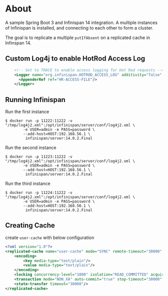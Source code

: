 # About
A sample Spring Boot 3 and Infinispan 14 integration. A multiple instances of Infinispan is installed, and connecting to each other to form a cluster.

The goal is to replicate a multiple `putIfAbsent` on a replicated cache in Infinspan 14. 

## Custom Log4j to enable HotRod Access Log
```xml
    <!-- Set to TRACE to enable access logging for Hot Rod requests -->
    <Logger name="org.infinispan.HOTROD_ACCESS_LOG" additivity="false" level="TRACE">
      <AppenderRef ref="HR-ACCESS-FILE"/>
    </Logger>
```

## Running Infinispan
Run the first instance
```
$ docker run -p 11222:11222 -v "/tmp/log4j2.xml":/opt/infinispan/server/conf/log4j2.xml \ 
        -e USER=admin -e PASS=password \ 
        --add-host=HOST:192.168.56.1 \
         infinispan/server:14.0.2.Final
```

Run the second instance
```
$ docker run -p 11223:11222 -v "/tmp/log4j2.xml":/opt/infinispan/server/conf/log4j2.xml \ 
        -e USER=admin -e PASS=password \ 
        --add-host=HOST:192.168.56.1 \
         infinispan/server:14.0.2.Final
```

Run the third instance
```
$ docker run -p 11224:11222 -v "/tmp/log4j2.xml":/opt/infinispan/server/conf/log4j2.xml \ 
        -e USER=admin -e PASS=password \ 
        --add-host=HOST:192.168.56.1 \
         infinispan/server:14.0.2.Final
```

## Creating Cache
create `user-cache` with below configuration
```xml
<?xml version="1.0"?>
<replicated-cache name="user-cache" mode="SYNC" remote-timeout="30000" statistics="true">
	<encoding>
		<key media-type="text/plain"/>
		<value media-type="text/plain"/>
	</encoding>
	<locking concurrency-level="1000" isolation="READ_COMMITTED" acquire-timeout="60000" striping="false"/>
	<transaction mode="NON_XA" auto-commit="true" stop-timeout="30000" locking="OPTIMISTIC" reaper-interval="30000" complete-timeout="30000" notifications="true"/>
	<state-transfer timeout="30000"/>
</replicated-cache>
```